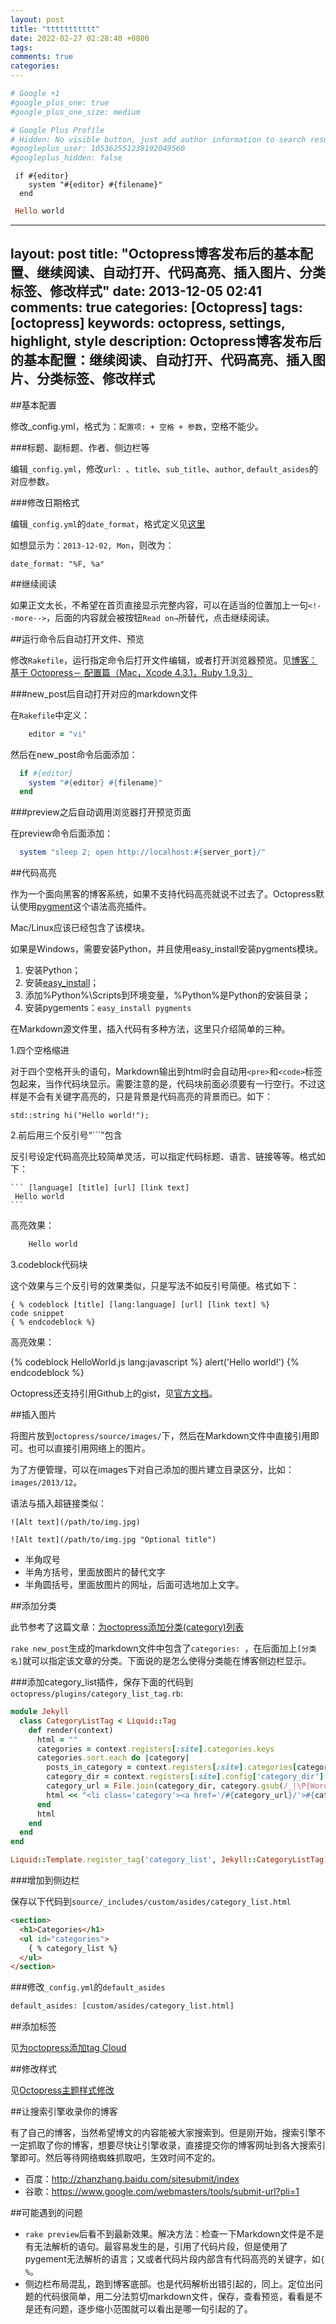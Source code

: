 ```yaml
---
layout: post
title: "ttttttttttt"
date: 2022-02-27 02:28:40 +0800
tags: 
comments: true
categories: 
---
```




``` ruby
# Google +1
#google_plus_one: true
#google_plus_one_size: medium

# Google Plus Profile
# Hidden: No visible button, just add author information to search results
#googleplus_user: 105362551238192049560
#googleplus_hidden: false
```



```
 if #{editor}
    system "#{editor} #{filename}"
  end
```


``` ruby 
 Hello world
```
<!--more-->

---
layout: post
title: "Octopress博客发布后的基本配置、继续阅读、自动打开、代码高亮、插入图片、分类标签、修改样式"
date: 2013-12-05 02:41
comments: true
categories: [Octopress]
tags: [octopress]
keywords: octopress, settings, highlight, style
description: Octopress博客发布后的基本配置：继续阅读、自动打开、代码高亮、插入图片、分类标签、修改样式
---

##基本配置

修改_config.yml，格式为：`配置项: + 空格 + 参数`，空格不能少。

###标题、副标题、作者、侧边栏等

编辑`_config.yml`，修改`url: `、`title`、`sub_title`、`author`, `default_asides`的对应参数。

###修改日期格式

编辑`_config.yml`的`date_format`，格式定义见[这里](http://www.ruby-doc.org/core-1.9.2/Time.html#method-i-strftime)

如想显示为：`2013-12-02, Mon`，则改为：

    date_format: "%F, %a"

##继续阅读

如果正文太长，不希望在首页直接显示完整内容，可以在适当的位置加上一句`<!--more-->`，后面的内容就会被按钮`Read on→`所替代，点击继续阅读。



##运行命令后自动打开文件、预览

修改`Rakefile`，运行指定命令后打开文件编辑，或者打开浏览器预览。见[博客：基于 Octopress－ 配置篇（Mac，Xcode 4.3.1，Ruby 1.9.3）](http://imwuyu.me/talk-about/configuring-octopress.html/)

###new_post后自动打开对应的markdown文件

在`Rakefile`中定义：

``` ruby
	editor = "vi"
```

然后在new_post命令后面添加：

``` ruby
  if #{editor}
    system "#{editor} #{filename}"
  end
```

###preview之后自动调用浏览器打开预览页面

在preview命令后面添加：

``` ruby
  system "sleep 2; open http://localhost:#{server_port}/"
```

##代码高亮

作为一个面向黑客的博客系统，如果不支持代码高亮就说不过去了。Octopress默认使用[pygment](http://pygments.org/)这个语法高亮插件。

Mac/Linux应该已经包含了该模块。

如果是Windows，需要安装Python，并且使用easy_install安装pygments模块。

1. 安装Python；
2. 安装[easy_install](https://pypi.python.org/pypi/setuptools)；
3. 添加%Python%\Scripts到环境变量，%Python%是Python的安装目录；
4. 安装pygements：`easy_install pygments`

在Markdown源文件里，插入代码有多种方法，这里只介绍简单的三种。

1.四个空格缩进

对于四个空格开头的语句，Markdown输出到html时会自动用`<pre>`和`<code>`标签包起来，当作代码块显示。需要注意的是，代码块前面必须要有一行空行。不过这样是不会有关键字高亮的，只是背景是代码高亮的背景而已。如下：

	std::string hi("Hello world!");

2.前后用三个反引号“```”包含

反引号设定代码高亮比较简单灵活，可以指定代码标题、语言、链接等等。格式如下：

    ``` [language] [title] [url] [link text]
     Hello world
    ```
高亮效果：

``` c++
    Hello world
```

3.codeblock代码块

这个效果与三个反引号的效果类似，只是写法不如反引号简便。格式如下：

    { % codeblock [title] [lang:language] [url] [link text] %}
    code snippet
    { % endcodeblock %}
    
高亮效果：

{% codeblock HelloWorld.js lang:javascript %}
    alert('Hello world!')
{% endcodeblock %}

Octopress还支持引用Github上的gist，见[官方文档](http://octopress.org/docs/blogging/code/)。

##插入图片

将图片放到`octopress/source/images/`下，然后在Markdown文件中直接引用即可。也可以直接引用网络上的图片。

为了方便管理，可以在images下对自己添加的图片建立目录区分，比如：`images/2013/12`。

语法与插入超链接类似：

    ![Alt text](/path/to/img.jpg)

    ![Alt text](/path/to/img.jpg "Optional title")
    
* 半角叹号
* 半角方括号，里面放图片的替代文字
* 半角圆括号，里面放图片的网址，后面可选地加上文字。

##添加分类

此节参考了这篇文章：[为octopress添加分类(category)列表](http://codemacro.com/2012/07/18/add-category-list-to-octopress/)

`rake new_post`生成的markdown文件中包含了`categories: `，在后面加上`[分类名]`就可以指定该文章的分类。下面说的是怎么使得分类能在博客侧边栏显示。

###添加category_list插件，保存下面的代码到`octopress/plugins/category_list_tag.rb`:

``` ruby category_list_tag.rb
module Jekyll
  class CategoryListTag < Liquid::Tag
    def render(context)
      html = ""
      categories = context.registers[:site].categories.keys
      categories.sort.each do |category|
        posts_in_category = context.registers[:site].categories[category].size
        category_dir = context.registers[:site].config['category_dir']
        category_url = File.join(category_dir, category.gsub(/_|\P{Word}/, '-').gsub(/-{2,}/, '-').downcase)
        html << "<li class='category'><a href='/#{category_url}/'>#{category} (#{posts_in_category})</a></li>\n"
      end
      html
    end
  end
end

Liquid::Template.register_tag('category_list', Jekyll::CategoryListTag)
```

###增加到侧边栏

保存以下代码到`source/_includes/custom/asides/category_list.html`

``` html category_list.html
<section>
  <h1>Categories</h1>
  <ul id="categories">
    { % category_list %}
  </ul>
</section>
```

###修改`_config.yml`的`default_asides`

``` xml
default_asides: [custom/asides/category_list.html]
```

##添加标签

见[为octopress添加tag Cloud](http://codemacro.com/2012/07/18/add-tag-to-octopress/)

##修改样式

见[Octopress主题样式修改](http://812lcl.github.io/blog/2013/10/27/octopresszhu-ti-yang-shi-xiu-gai/)

##让搜索引擎收录你的博客

有了自己的博客，当然希望博文的内容能被大家搜索到。但是刚开始，搜索引擎不一定抓取了你的博客，想要尽快让引擎收录，直接提交你的博客网址到各大搜索引擎即可。然后等待网络蜘蛛抓取吧，生效时间不定的。

* 百度：http://zhanzhang.baidu.com/sitesubmit/index
* 谷歌：https://www.google.com/webmasters/tools/submit-url?pli=1

##可能遇到的问题

* `rake preview`后看不到最新效果。解决方法：检查一下Markdown文件是不是有无法解析的语句。最容易发生的是，引用了代码片段，但是使用了pygement无法解析的语言；又或者代码片段内部含有代码高亮的关键字，如`{ %`。
* 侧边栏布局混乱，跑到博客底部。也是代码解析出错引起的，同上。定位出问题的代码很简单，用二分法剪切markdown文件，保存，查看预览，看看是不是还有问题，逐步缩小范围就可以看出是哪一句引起的了。

